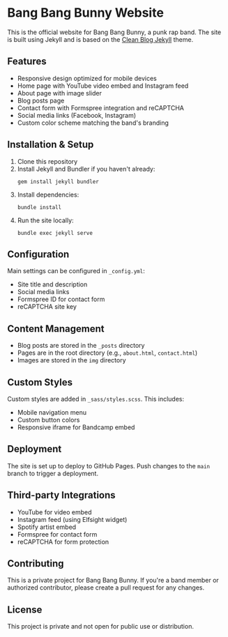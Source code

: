 # Bang Bang Bunny Website

This is the official website for Bang Bang Bunny, a punk rap band. The site is built using Jekyll and is based on the [Clean Blog Jekyll](https://startbootstrap.com/themes/clean-blog-jekyll/) theme.

## Features

- Responsive design optimized for mobile devices
- Home page with YouTube video embed and Instagram feed
- About page with image slider
- Blog posts page
- Contact form with Formspree integration and reCAPTCHA
- Social media links (Facebook, Instagram)
- Custom color scheme matching the band's branding

## Installation & Setup

1. Clone this repository
2. Install Jekyll and Bundler if you haven't already:
   ```
   gem install jekyll bundler
   ```
3. Install dependencies:
   ```
   bundle install
   ```
4. Run the site locally:
   ```
   bundle exec jekyll serve
   ```

## Configuration

Main settings can be configured in `_config.yml`:

- Site title and description
- Social media links
- Formspree ID for contact form
- reCAPTCHA site key

## Content Management

- Blog posts are stored in the `_posts` directory
- Pages are in the root directory (e.g., `about.html`, `contact.html`)
- Images are stored in the `img` directory

## Custom Styles

Custom styles are added in `_sass/styles.scss`. This includes:

- Mobile navigation menu
- Custom button colors
- Responsive iframe for Bandcamp embed

## Deployment

The site is set up to deploy to GitHub Pages. Push changes to the `main` branch to trigger a deployment.

## Third-party Integrations

- YouTube for video embed
- Instagram feed (using Elfsight widget)
- Spotify artist embed
- Formspree for contact form
- reCAPTCHA for form protection

## Contributing

This is a private project for Bang Bang Bunny. If you're a band member or authorized contributor, please create a pull request for any changes.

## License

This project is private and not open for public use or distribution.

